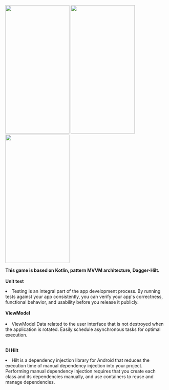 <img src="https://user-images.githubusercontent.com/104056823/186656684-9855c4c6-44c2-4b1c-b2ed-92edc3806e88.png" 
     width="200" 
     height="400" />
     <img src="https://user-images.githubusercontent.com/104056823/186653990-f154cd38-0e16-4691-be2c-e5d826806224.png" 
     width="200" 
     height="400" />
     <img src="https://user-images.githubusercontent.com/104056823/186654003-c8285cc0-653d-42cc-9301-e8904a99f80a.png" 
     width="200" 
     height="400" />






<strong>This game is based on Kotlin, pattern MVVM architecture, Dagger-Hilt.</strong>
<ui><br>
<br><b>Unit test</b>
<li>Testing is an integral part of the app development process. By running tests against your app consistently, you can verify your app's correctness, functional behavior, and usability before you release it publicly.</li>
<br><b>ViewModel</b><br>
<br>
<li>ViewModel Data related to the user interface that is not destroyed when the application is rotated. Easily schedule asynchronous tasks for optimal execution.</li>

<br><b>DI Hilt</b>
<li> Hilt is a dependency injection library for Android that reduces the execution time of manual dependency injection into your project. Performing manual dependency injection requires that you create each class and its dependencies manually, and use containers to reuse and manage dependencies.</li>
<br><br>

